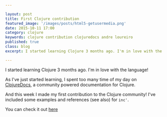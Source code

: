 ```yaml
---

layout: post
title: First Clojure contribution
featured_image: '/images/posts/html5-getusermedia.png'
date: 2015-10-11 17:00
category: clojure
keywords: clojure contribution clojuredocs andre loureiro
published: true
class: blog
excerpt: I started learning Clojure 3 months ago. I'm in love with the language...

---
```

I started learning Clojure 3 months ago. I'm in love with the language!

As I've just started learning, I spent too many time of my day on [ClojureDocs](http://clojuredocs.org), a community powered documentation for Clojure.

And this week I made my first contribution to the Clojure community! I've included some examples and references (see also) for `inc'`.

You can check it out [here](http://clojuredocs.org/clojure.core/inc')
